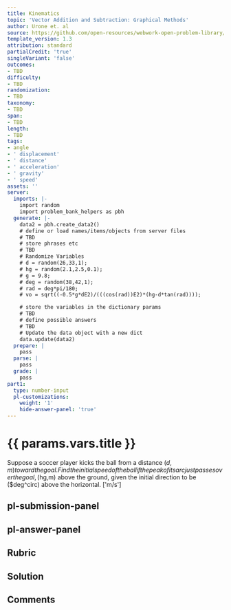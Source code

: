 ```yaml
---
title: Kinematics
topic: 'Vector Addition and Subtraction: Graphical Methods'
author: Urone et. al
source: https://github.com/open-resources/webwork-open-problem-library/tree/master/Contrib/BrockPhysics/College_Physics_Urone/3.Two_Dimensional_Kinematics/Projectile_Motion/NU_U17-03-04-024.pg
template_version: 1.3
attribution: standard
partialCredit: 'true'
singleVariant: 'false'
outcomes:
- TBD
difficulty:
- TBD
randomization:
- TBD
taxonomy:
- TBD
span:
- TBD
length:
- TBD
tags:
- angle
- ' displacement'
- ' distance'
- ' acceleration'
- ' gravity'
- ' speed'
assets: ''
server:
  imports: |-
    import random
    import problem_bank_helpers as pbh
  generate: |-
    data2 = pbh.create_data2()
    # define or load names/items/objects from server files
    # TBD
    # store phrases etc
    # TBD
    # Randomize Variables
    # d = random(26,33,1);
    # hg = random(2.1,2.5,0.1);
    # g = 9.8;
    # deg = random(38,42,1);
    # rad = deg*pi/180;
    # vo = sqrt((-0.5*g*dE2)/(((cos(rad))E2)*(hg-d*tan(rad))));

    # store the variables in the dictionary params
    # TBD
    # define possible answers
    # TBD
    # Update the data object with a new dict
    data.update(data2)
  prepare: |
    pass
  parse: |
    pass
  grade: |
    pass
part1:
  type: number-input
  pl-customizations:
    weight: '1'
    hide-answer-panel: 'true'
---
```


# {{ params.vars.title }} 


Suppose a soccer player kicks the ball from a distance ($d,m) toward the goal. Find the initial speed of the ball if the peak of its arc just passes over the goal, ($hg,m) above the ground, given the initial direction to be ($deg^circ) above the horizontal.
['m/s']

## pl-submission-panel 


## pl-answer-panel 


## Rubric 


## Solution 


## Comments 



